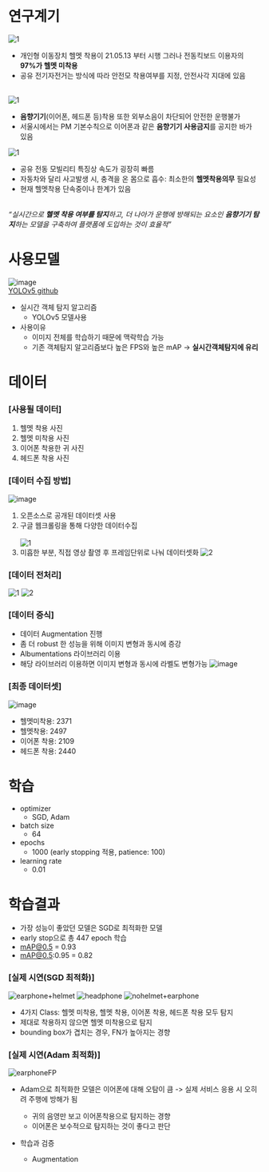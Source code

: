 # 연구계기
![1](https://user-images.githubusercontent.com/100258615/179919223-509a8e26-a5a3-469c-b0ac-158729aeec3a.PNG)
* 개인형 이동장치 헬멧 착용이 21.05.13 부터 시행 그러나 전동킥보드 이용자의 **97%가 헬멧 미착용**
* 공유 전기자전거는 방식에 따라 안전모 착용여부를 지정, 안전사각 지대에 있음<br><br>

![1](https://user-images.githubusercontent.com/100258615/180337515-719f7f66-dc7c-4ee8-a8d9-34b80669563b.PNG)
* **음향기기**(이어폰, 헤드폰 등)착용 또한 외부소음이 차단되어 안전한 운행불가
* 서울시에서는 PM 기본수칙으로 이어폰과 같은 **음향기기 사용금지**를 공지한 바가 있음

![1](https://user-images.githubusercontent.com/100258615/179919586-d892dca5-55e4-429a-83cc-5da68e7ccdc4.PNG)
* 공유 전동 모빌리티 특징상 속도가 굉장히 빠름
* 자동차와 달리 사고발생 시, 충격을 온 몸으로 흡수: 최소한의 **헬멧착용의무** 필요성
* 현재 헬멧착용 단속중이나 한계가 있음<br><br>

*“실시간으로 **헬멧 착용 여부를 탐지**하고, 더 나아가 운행에 방해되는 요소인 **음향기기 탐지**하는 모델을 구축하여 플랫폼에 도입하는 것이 효율적”*
# 사용모델
![image](https://user-images.githubusercontent.com/100258615/179921236-b3974b29-e354-4075-9314-e2eac9d18f07.png)<br>
[YOLOv5 github](https://github.com/ultralytics/yolov5)
* 실시간 객체 탐지 알고리즘
  * YOLOv5 모델사용
* 사용이유
  * 이미지 전체를 학습하기 때문에 맥락학습 가능
  * 기존 객체탐지 알고리즘보다 높은 FPS와 높은 mAP -> **실시간객체탐지에 유리**
# 데이터
### [사용될 데이터]
1. 헬멧 착용 사진
2. 헬멧 미착용 사진
3. 이어폰 착용한 귀 사진
4. 헤드폰 착용 사진<br>

### [데이터 수집 방법]
![image](https://user-images.githubusercontent.com/100258615/180339274-494aaeef-5706-4408-8ba2-1c57447131fe.png)
1. 오픈소스로 공개된 데이터셋 사용
2. 구글 웹크롤링을 통해 다양한 데이터수집<br><br>
![1](https://user-images.githubusercontent.com/100258615/180339995-6f3611c0-f86a-4198-99c7-9849674a4fef.PNG)
3. 미흡한 부분, 직접 영상 촬영 후 프레임단위로 나눠 데이터셋화
![2](https://user-images.githubusercontent.com/100258615/180339999-4a7af902-1e1f-4143-97cb-16c28e877da9.PNG)
### [데이터 전처리]
![1](https://user-images.githubusercontent.com/100258615/180347510-da253e80-7f10-4cbd-b49e-0ce5fd49e0d1.PNG)
![2](https://user-images.githubusercontent.com/100258615/180347512-2e19f8c6-ebd4-4051-aa85-56b6f7bf6d7a.PNG)
### [데이터 증식]
* 데이터 Augmentation 진행
 * 좀 더 robust 한 성능을 위해 이미지 변형과 동시에 증강
 * Albumentations 라이브러리 이용
 * 해당 라이브러리 이용하면 이미지 변형과 동시에 라벨도 변형가능
![image](https://user-images.githubusercontent.com/100258615/180348041-d34b6584-b189-406e-ab2f-62deb5bb98de.png)
### [최종 데이터셋]
![image](https://user-images.githubusercontent.com/100258615/180362545-aab28262-77ee-4e4a-8a26-872938f96ef8.png)
* 헬멧미착용: 2371
* 헬멧착용: 2497
* 이어폰 착용: 2109
* 헤드폰 착용: 2440

# 학습
* optimizer
  * SGD, Adam
* batch size
  * 64
* epochs
  * 1000 (early stopping 적용, patience: 100)  
* learning rate
  * 0.01
# 학습결과
* 가장 성능이 좋았던 모델은 SGD로 최적화한 모델
* early stop으로 총 447 epoch 학습
* mAP@0.5 = 0.93
* mAP@0.5:0.95 = 0.82 
### [실제 시연(SGD 최적화)]
![earphone+helmet](https://user-images.githubusercontent.com/100258615/180366045-bf7647e7-624e-48e9-a291-333f54c41d4c.gif)
![headphone](https://user-images.githubusercontent.com/100258615/180366173-4e6eff2b-a059-4ab9-9d42-cd0cb861f27c.gif)
![nohelmet+earphone](https://user-images.githubusercontent.com/100258615/180366215-a9ccf198-fe6e-42f1-ba03-bdebebae9a29.gif)

* 4가지 Class:  헬멧 미착용, 헬멧 착용, 이어폰 착용, 헤드폰 착용 모두 탐지
* 제대로 착용하지 않으면 헬멧 미착용으로 탐지
* bounding box가 겹치는 경우, FN가 높아지는 경향<br>

### [실제 시연(Adam 최적화)]
![earphoneFP](https://user-images.githubusercontent.com/100258615/180369154-da03fb20-6d19-40f5-b6b6-8f542bf87604.gif)<br>
* Adam으로 최적화한 모델은 이어폰에 대해 오탐이 큼 -> 실제 서비스 응용 시 오히려 주행에 방해가 됨
  * 귀의 음영만 보고 이어폰착용으로 탐지하는 경향
  * 이어폰은 보수적으로 탐지하는 것이 좋다고 판단
  
* 학습과 검증
  * Augmentation 

